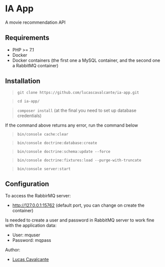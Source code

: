 # IA App

A movie recommendation API

## Requirements

* PHP >= 7.1
* Docker
* Docker containers (the first one a MySQL container, and the second one a RabbitMQ container)

## Installation

> `git clone https://github.com/lucascavalcante/ia-app.git`

> `cd ia-app/`

> `composer install` (at the final you need to set up database credentials)

If the command above returns any error, run the command below

> `bin/console cache:clear`

> `bin/console doctrine:database:create`

> `bin/console doctrine:schema:update --force`

> `bin/console doctrine:fixtures:load --purge-with-truncate`

> `bin/console server:start`

## Configuration

To access the RabbirMQ server:

* http://127.0.0.1:15762 (default port, you can change on create the container)

Is needed to create a user and password in RabbitMQ server to work fine with the application data:

* User: mquser
* Password: mqpass

Author:
* [Lucas Cavalcante](https://lucascavalcante.dev)